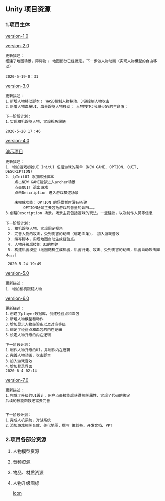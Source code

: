 ## Unity 项目资源
### 1.项目主体
[version-1.0](http://sherrykeeper.vip/src/unity/version-1.0.unitypackage)

[version-2.0](http://sherrykeeper.vip/src/unity/version-2.0.zip)

    更新描述： 
    搭建了地图场景，障碍物； 地图部分已经搞定，下一步做人物动画（实现人物模型的自由移动）

    2020-5-19-0：31

[version-3.0](http://image.sherrykeeper.vip/version-3.0.zip)

    更新描述：
    1.新增人物移动脚本； WASD控制人物移动，J键控制人物攻击
    2.新增人物血量UI，血量跟随人物移动； 人物按下J会减少5%的生命值； 

    下一阶段计划：
    1.实现相机跟随人物，实现视角跟随
    
    2020-5-20 17：46
    
    

[version-4.0](http://image.sherrykeeper.vip/archer_4.0.zip)

[演示项目](http://image.sherrykeeper.vip/demo_4.0.zip)

    更新描述：
    1. 增加游戏初始UI InitUI 包括游戏的菜单（NEW GAME, OPTION, QUIT, DESCRIPTION)
    2. 为InitUI 添加部分脚本
        点击NEW GAME能够进入archer场景
        点击QUIT 退出游戏
        点击Description 进入游戏描述场景
        
        未完成功能: OPTION 的场景暂时没有搭建
            OPTION场景主要包括游戏的音量的调节。。。
    3.创建Description 场景，场景主要包括游戏的玩法，一些建议，以及制作人员等信息
    
    下一阶段计划：
     1. 相机跟随人物，实现固定视角
     2. 完善人物的攻击，受到伤害的动画（绑定血条）， 加入游戏音效
     3. 编写脚本，实现地图自动生成经验点。
     4. 人物升级后技能 UI的构建
     5. 构建机器模型（地图随机生成机器，机器行走、攻击、受到伤害的动画，机器自动攻击脚本。。。）     
     
     2020-5-24 19:49
     
[version-5.0](http://image.sherrykeeper.vip/archer_5.0.zip)

    更新描述：
    1. 增加相机跟随人物
 
[version-6.0](http://image.sherrykeeper.vip/archer-6.0.zip)

    更新描述：
    1.创建了player数据库，创建经验点和血包
    2.新增人物模型和动作
    3.增加显示人物经验条以及对应等级
    4.绑定了经验点和血包的内在逻辑
    5.设定人物升级的内在逻辑
    
    下一阶段计划：
    1.制作人物升级的UI，并制作内在逻辑
    2.完善人物动画，攻击脚本
    3.加入游戏音效
    4.增加登录界面
    2020-6-4 02:14
    

[version-7.0](http://image.sherrykeeper.vip/archer_7.0.zip)

    更新描述：
    1.完成了升级的UI设计，用户点击技能后获得相关属性，实现了代码的绑定
    后续的技能函数还需要完善
    
    
    下一阶段计划：
    1.完成人机系统，对战系统
    2.添加游戏相关音效，美化地图，撰写 策划书、开发文档、PPT
    
### 2.项目各部分资源
1. 人物模型资源

2. 音频资源

3. 物品、材质资源

4. 人物升级图标

   [icon](http://image.sherrykeeper.vip/icon.unitypackage)
   
